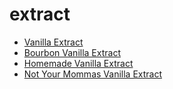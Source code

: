 # extract

 * [Vanilla Extract](index/v/vanilla-extract-395869.json)
 * [Bourbon Vanilla Extract](index/b/bourbon-vanilla-extract.json)
 * [Homemade Vanilla Extract](index/h/homemade-vanilla-extract.json)
 * [Not Your Mommas Vanilla Extract](index/n/not-your-mommas-vanilla-extract.json)
